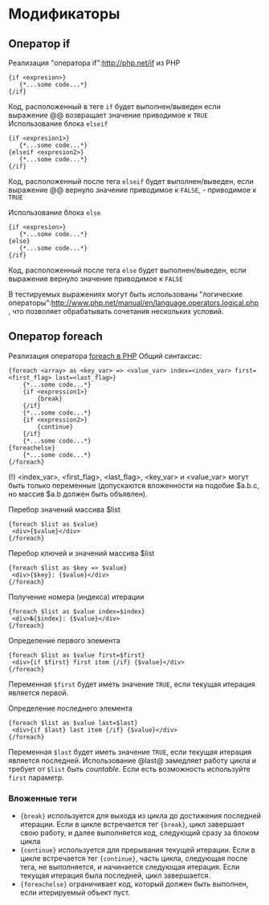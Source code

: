 Модификаторы
============

## Оператор if

Реализация "оператора if":http://php.net/if из PHP

```smarty
{if <expresion>}
   {*...some code...*}
{/if}
```

Код, расположенный в теге `if` будет выполнен/выведен если выражение @<expression>@ возвращает значение приводимое к `TRUE`
Использование блока `elseif`

```smarty
{if <expresion1>}
   {*...some code...*}
{elseif <expresion2>}
   {*...some code...*}
{/if}
```

Код, расположенный после тега `elseif` будет выполнен/выведен, если выражение @<expression1>@ вернуло значение приводимое к `FALSE`, **<expression2>** - приводимое к `TRUE`

Использование блока `else`

```smarty
{if <expresion>}
   {*...some code...*}
{else}
   {*...some code...*}
{/if}
```

Код, расположенный после тега `else` будет выполнен/выведен, если выражение **<expression>** вернуло значение приводимое к `FALSE`

В тестируемых выражениях могут быть использованы "логические операторы":http://www.php.net/manual/en/language.operators.logical.php , что позволяет обрабатывать сочетания нескольких условий.

## Оператор foreach

Реализация оператора [foreach в PHP](http://docs.php.net/foreach)
Общий синтаксис:

```smarty
{foreach <array> as <key_var> => <value_var> index=<index_var> first=<first_flag> last=<last_flag>}
    {*...some code...*}
    {if <expression1>}
        {break}
    {/if}
    {*...some code...*}
    {if <expression2>}
        {continue}
    {/if}
    {*...some code...*}
{foreachelse}
    {*...some code...*}
{/foreach}
```

(!) <index_var>, <first_flag>, <last_flag>, <key_var> и <value_var> могут быть только переменные (допускаются вложенности на подобие $a.b.c, но массив $a.b должен быть объявлен).

Перебор значений массива $list

```smarty
{foreach $list as $value}
 <div>{$value}</div>
{/foreach}
```

Перебор ключей и значений массива $list

```smarty
{foreach $list as $key => $value}
 <div>{$key}: {$value}</div>
{/foreach}
```

Получение номера (индекса) итерации

```smarty
{foreach $list as $value index=$index}
 <div>№{$index}: {$value}</div>
{/foreach}
```

Определение первого элемента

```smarty
{foreach $list as $value first=$first}
 <div>{if $first} first item {/if} {$value}</div>
{/foreach}
```

Переменная `$first` будет иметь значение `TRUE`, если текущая итерация является первой.

Определение последнего элемента

```smarty
{foreach $list as $value last=$last}
 <div>{if $last} last item {/if} {$value}</div>
{/foreach}
```

Переменная `$last` будет иметь значение `TRUE`, если текущая итерация является последней.
Использование @last@ замедляет работу цикла и требует от `$list` быть *countable*. Если есть возможность используйте `first` параметр.

### Вложенные теги

* `{break}` используется для выхода из цикла до достижения последней итерации. Если в цикле встречается тег `{break}`, цикл завершает свою работу, и далее выполняется код, следующий сразу за блоком цикла
* `{continue}` используется для прерывания текущей итерации. Если в цикле встречается тег `{continue}`, часть цикла, следующая после тега, не выполняется, и начинается следующая итерация. Если текущая итерация была последней, цикл завершается.
* `{foreachelse}` ограничивает код, который должен быть выполнен, если итерируемый объект пуст.